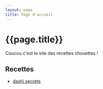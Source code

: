 ```yaml
---
layout: page
title: Page d'accueil
---
```


# {{page.title}}

Coucou c'est le site des recettes chouettes !

## Recettes
- [dashi secrets](./dashisecrets)